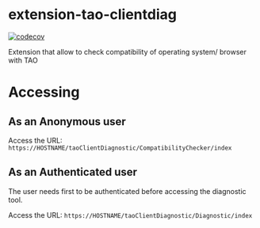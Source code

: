 # extension-tao-clientdiag

[![codecov](https://codecov.io/gh/oat-sa/extension-tao-clientdiag/branch/master/graph/badge.svg)](https://codecov.io/gh/oat-sa/extension-tao-clientdiag)

Extension that allow to check compatibility of operating system/ browser with TAO

# Accessing

## As an Anonymous user

Access the URL: `https://HOSTNAME/taoClientDiagnostic/CompatibilityChecker/index`

## As an Authenticated user

The user needs first to be authenticated before accessing the diagnostic tool.

Access the URL: `https://HOSTNAME/taoClientDiagnostic/Diagnostic/index`
